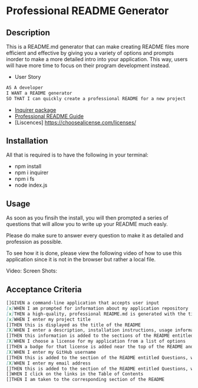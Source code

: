 # Professional README Generator

## Description 
This is a README.md generator that can make creating README files more efficient and effective by giving you a variety of options and prompts inorder to make a more detailed intro into your application. This way, users will have more time to focus on their program development instead. 

- User Story 
```md
AS A developer
I WANT a README generator
SO THAT I can quickly create a professional README for a new project
```

 - [Inquirer package](https://www.npmjs.com/package/inquirer)
 - [Professional README Guide](https://coding-boot-camp.github.io/full-stack/github/professional-readme-guide)
 - [Liscences] https://choosealicense.com/licenses/

## Installation
All that is required is to have the following in your terminal: 
- npm install 
- npm i inquirer
- npm i fs 
- node index.js

## Usage 
As soon as you finsih the install, you will then prompted a series of questions that will allow you to write up your README much easly. 

Please do make sure to answer every question to make it as detailed and profession as possible. 

To see how it is done, please view the following video of how to use this application since it is not in the browser but rather a local file. 

Video: 
Screen Shots: 

## Acceptance Criteria

```md
[]GIVEN a command-line application that accepts user input
[x]WHEN I am prompted for information about my application repository
[x]THEN a high-quality, professional README.md is generated with the title of my project and sections entitled Description, Table of Contents, Installation, Usage, License, Contributing, Tests, and Questions
[x]WHEN I enter my project title 
[]THEN this is displayed as the title of the README
[X]WHEN I enter a description, installation instructions, usage information, contribution guidelines, and test instructions
[]THEN this information is added to the sections of the README entitled Description, Installation, Usage, Contributing, and Tests
[X]WHEN I choose a license for my application from a list of options
[]THEN a badge for that license is added near the top of the README and a notice is added to the section of the README entitled License that explains which license the application is covered under
[X]WHEN I enter my GitHub username
[]THEN this is added to the section of the README entitled Questions, with a link to my GitHub profile
[X]WHEN I enter my email address
[]THEN this is added to the section of the README entitled Questions, with instructions on how to reach me with additional questions
[]WHEN I click on the links in the Table of Contents
[]THEN I am taken to the corresponding section of the README
```














